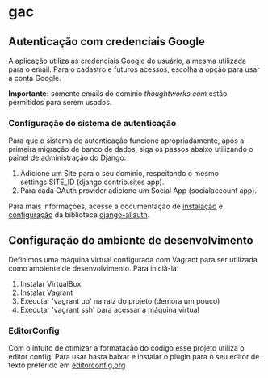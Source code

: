 # gac

## Autenticação com credenciais Google

A aplicação utiliza as credenciais Google do usuário, a mesma utilizada para o email. Para o cadastro e futuros acessos, escolha a opção para usar a conta Google.

**Importante:** somente emails do domínio *thoughtworks.com* estão permitidos para serem usados.

### Configuração do sistema de autenticação

Para que o sistema de autenticação funcione apropriadamente, após a primeira migração de banco de dados, siga os passos abaixo utilizando o painel de administração do Django:
1. Adicione um Site para o seu domínio, respeitando o mesmo settings.SITE_ID (django.contrib.sites app).
2. Para cada OAuth provider adicione um Social App (socialaccount app).

Para mais informações, acesse a documentação de [instalação](http://django-allauth.readthedocs.org/en/latest/installation.html "Instalação do Django Allauth") e [configuração](http://django-allauth.readthedocs.org/en/latest/configuration.html "Configuração do Django Allauth") da biblioteca [django-allauth](http://django-allauth.readthedocs.org/en/latest/ "Django Allauth").

## Configuração do ambiente de desenvolvimento

Definimos uma máquina virtual configurada com Vagrant para ser utilizada como
ambiente de desenvolvimento. Para iniciá-la:

1. Instalar VirtualBox
2. Instalar Vagrant
3. Executar 'vagrant up' na raiz do projeto (demora um pouco)
4. Executar 'vagrant ssh' para acessar a máquina virtual

### EditorConfig

Com o intuito de otimizar a formatação do código esse projeto utiliza o editor
config. Para usar basta baixar e instalar o plugin para o seu editor de texto
preferido em [editorconfig.org](http://editorconfig.org "Site do editor config")
